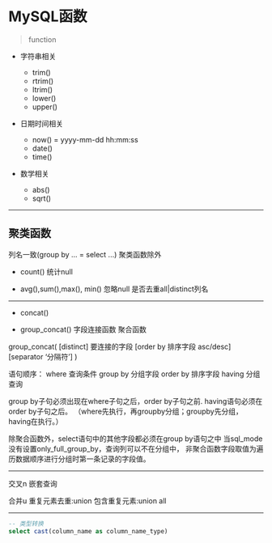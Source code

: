 # MySQL函数
> function

- 字符串相关
    - trim()
    - rtrim()
    - ltrim()
    - lower()
    - upper()

- 日期时间相关
    - now() = yyyy-mm-dd hh:mm:ss
    - date()
    - time()

- 数学相关
    - abs()
    - sqrt()

---
## 聚类函数
列名一致(group by ... = select ...) 聚类函数除外
- count() 统计null

- avg(),sum(),max(), min() 忽略null  是否去重all|distinct列名


---
- concat()

- group_concat() 字段连接函数 聚合函数


group_concat( [distinct] 要连接的字段 [order by 排序字段 asc/desc] [separator ‘分隔符’] )

语句顺序：
where 查询条件 group by 分组字段 order by 排序字段 having 分组查询


group by子句必须出现在where子句之后，order by子句之前. having语句必须在order by子句之后。
（where先执行，再groupby分组；groupby先分组，having在执行。）


除聚合函数外，select语句中的其他字段都必须在group by语句之中
当sql_mode没有设置only_full_group_by，查询列可以不在分组中，
非聚合函数字段取值为遍历数据顺序进行分组时第一条记录的字段值。

---



交叉n
嵌套查询

合并u
重复元素去重:union
包含重复元素:union all

---


```sql
-- 类型转换
select cast(column_name as column_name_type)

```